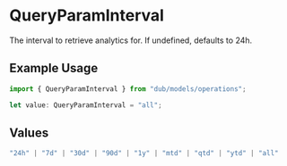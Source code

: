 # QueryParamInterval

The interval to retrieve analytics for. If undefined, defaults to 24h.

## Example Usage

```typescript
import { QueryParamInterval } from "dub/models/operations";

let value: QueryParamInterval = "all";
```

## Values

```typescript
"24h" | "7d" | "30d" | "90d" | "1y" | "mtd" | "qtd" | "ytd" | "all"
```